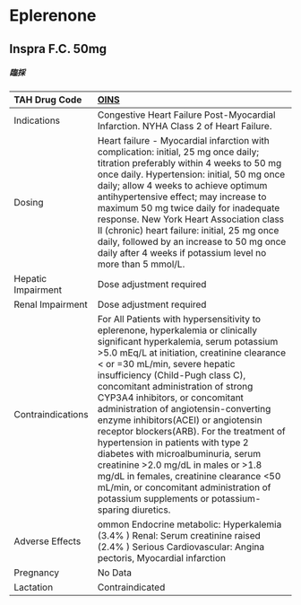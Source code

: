 # Eplerenone

## Inspra F.C. 50mg

##### 臨採

| TAH Drug Code      | [OINS](https://www.tahsda.org.tw/drugs/hissearch.php?drug_code=OINS)                                                                                                                                                                                                                                                                                                                                                                                                                                                                                                                                                                                                                                          |
|:-------------------|:--------------------------------------------------------------------------------------------------------------------------------------------------------------------------------------------------------------------------------------------------------------------------------------------------------------------------------------------------------------------------------------------------------------------------------------------------------------------------------------------------------------------------------------------------------------------------------------------------------------------------------------------------------------------------------------------------------------|
| Indications        | Congestive Heart Failure Post-Myocardial Infarction. NYHA Class 2 of Heart Failure.                                                                                                                                                                                                                                                                                                                                                                                                                                                                                                                                                                                                                           |
| Dosing             | Heart failure - Myocardial infarction with complication: initial, 25 mg once daily; titration preferably within 4 weeks to 50 mg once daily. Hypertension: initial, 50 mg once daily; allow 4 weeks to achieve optimum antihypertensive effect; may increase to maximum 50 mg twice daily for inadequate response. New York Heart Association class II (chronic) heart failure: initial, 25 mg once daily, followed by an increase to 50 mg once daily after 4 weeks if potassium level no more than 5 mmol/L.                                                                                                                                                                                                |
| Hepatic Impairment | Dose adjustment required                                                                                                                                                                                                                                                                                                                                                                                                                                                                                                                                                                                                                                                                                      |
| Renal Impairment   | Dose adjustment required                                                                                                                                                                                                                                                                                                                                                                                                                                                                                                                                                                                                                                                                                      |
| Contraindications  | For All Patients with hypersensitivity to eplerenone, hyperkalemia or clinically significant hyperkalemia, serum potassium >5.0 mEq/L at initiation, creatinine clearance < or =30 mL/min, severe hepatic insufficiency (Child-Pugh class C), concomitant administration of strong CYP3A4 inhibitors, or concomitant administration of angiotensin-converting enzyme inhibitors(ACEI) or angiotensin receptor blockers(ARB). For the treatment of hypertension in patients with type 2 diabetes with microalbuminuria, serum creatinine >2.0 mg/dL in males or >1.8 mg/dL in females, creatinine clearance <50 mL/min, or concomitant administration of potassium supplements or potassium-sparing diuretics. |
| Adverse Effects    | ommon Endocrine metabolic: Hyperkalemia (3.4% ) Renal: Serum creatinine raised (2.4% ) Serious Cardiovascular: Angina pectoris, Myocardial infarction                                                                                                                                                                                                                                                                                                                                                                                                                                                                                                                                                         |
| Pregnancy          | No Data                                                                                                                                                                                                                                                                                                                                                                                                                                                                                                                                                                                                                                                                                                       |
| Lactation          | Contraindicated                                                                                                                                                                                                                                                                                                                                                                                                                                                                                                                                                                                                                                                                                               |

